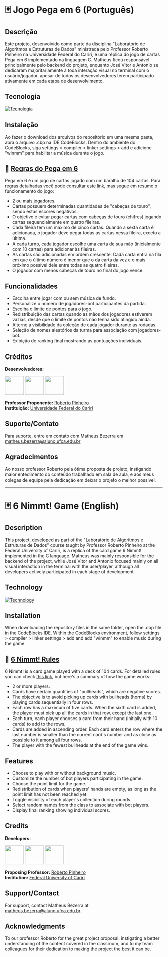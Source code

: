 # 🃏 Jogo Pega em 6 (Português)

## Descrição
Este projeto, desenvolvido como parte da disciplina "Laboratório de Algoritmos e Estruturas de Dados" ministrada pelo Professor Roberto Pinheiro na Universidade Federal do Cariri, é uma réplica do jogo de cartas Pega em 6 implementado na linguagem C. Matheus ficou responsável principalmente pelo backend do projeto, enquanto José Vitor e Antonio se dedicaram majoritariamente a toda interação visual no terminal com o usuário/jogador, apesar de todos os desenvolvedores terem participado ativamente em cada etapa de desenvolvimento.

## Tecnologia

[![Tecnologia](https://skillicons.dev/icons?i=c)](https://skillicons.dev)

## Instalação
Ao fazer o download dos arquivos do repositório em uma mesma pasta, abra o arquivo .cbp na IDE CodeBlocks. Dentro do ambiente do CodeBlocks, siga settings > compiler > linker settings > add e adicione "winmm" para habilitar a música durante o jogo.

## 📜 [Regras do Pega em 6](https://pt.wikipedia.org/wiki/6_Nimmt!)
Pega em 6 é um jogo de cartas jogado com um baralho de 104 cartas. Para regras detalhadas você pode consultar [este link](https://pt.wikipedia.org/wiki/6_Nimmt!), mas segue em resumo o funcionamento do jogo:

- 2 ou mais jogadores.
- Cartas possuem determinadas quantidades de "cabeças de touro", sendo estas escores negativos.
- O objetivo é evitar pegar cartas com cabeças de touro (chifres) jogando cartas sequencialmente em quatro fileiras.
- Cada fileira tem um máximo de cinco cartas. Quando a sexta carta é adicionada, o jogador deve pegar todas as cartas nessa fileira, exceto a última.
- A cada turno, cada jogador escolhe uma carta de sua mão (inicialmente com 10 cartas) para adicionar às fileiras.
- As cartas são adicionadas em ordem crescente. Cada carta entra na fila em que o último número é menor que o da carta da vez e o mais próximo possível dele entre todas as quatro fileiras.
- O jogador com menos cabeças de touro no final do jogo vence.

## Funcionalidades
- Escolha entre jogar com ou sem música de fundo.
- Personalize o número de jogadores-bot participantes da partida.
- Escolha o limite de pontos para o jogo.
- Redistribuição das cartas quando as mãos dos jogadores estiverem vazias, desde que o limite de pontos não tenha sido atingido ainda.
- Alterne a visibilidade da coleção de cada jogador durante as rodadas.
- Seleção de nomes aleatórios da turma para associação com jogadores-bot.
- Exibição de ranking final mostrando as pontuações individuais.

## Créditos
**Desenvolvedores:**
</br>

[<img src="https://github.com/matheusluna37.png" width="60px;">](https://github.com/matheusluna37)
[<img src="https://github.com/josevitordds.png" width="60px;">](https://github.com/josevitordds)
[<img src="https://github.com/antonionunesdev.png" width="60px;">](https://github.com/antonionunesdev)
</br>

**Professor Proponente:** [Roberto Pinheiro](mailto:roberto.hugo@ufca.edu.br)  
**Instituição:** [Universidade Federal do Cariri](https://www.ufca.edu.br)

## Suporte/Contato
Para suporte, entre em contato com Matheus Bezerra em matheus.bezerra@aluno.ufca.edu.br

## Agradecimentos
Ao nosso professor Roberto pela ótima proposta de projeto, instigando maior entedimento do conteúdo trabalhado em sala de aula, e aos meus colegas de equipe pela dedicação em deixar o projeto o melhor possível.

---

# 🃏 6 Nimmt! Game (English)

## Description
This project, developed as part of the "Laboratório de Algoritmos e Estruturas de Dados" course taught by Professor Roberto Pinheiro at the Federal University of Cariri, is a replica of the card game 6 Nimmt! implemented in the C language. Matheus was mainly responsible for the backend of the project, while José Vitor and Antonio focused mainly on all visual interaction in the terminal with the user/player, although all developers actively participated in each stage of development.

## Technology

[![Technology](https://skillicons.dev/icons?i=c)](https://skillicons.dev)

## Installation
When downloading the repository files in the same folder, open the .cbp file in the CodeBlocks IDE. Within the CodeBlocks environment, follow settings > compiler > linker settings > add and add "winmm" to enable music during the game.

## 📜 [6 Nimmt! Rules](https://en.wikipedia.org/wiki/6_Nimmt!)
6 Nimmt! is a card game played with a deck of 104 cards. For detailed rules you can check [this link](https://en.wikipedia.org/wiki/6_Nimmt!), but here's a summary of how the game works:

- 2 or more players.
- Cards have certain quantities of "bullheads", which are negative scores.
- The objective is to avoid picking up cards with bullheads (horns) by playing cards sequentially in four rows.
- Each row has a maximum of five cards. When the sixth card is added, the player must pick up all the cards in that row, except the last one.
- Each turn, each player chooses a card from their hand (initially with 10 cards) to add to the rows.
- Cards are added in ascending order. Each card enters the row where the last number is smaller than the current card's number and as close as possible to it among all four rows.
- The player with the fewest bullheads at the end of the game wins.

## Features
- Choose to play with or without background music.
- Customize the number of bot players participating in the game.
- Choose the point limit for the game.
- Redistribution of cards when players' hands are empty, as long as the point limit has not been reached yet.
- Toggle visibility of each player's collection during rounds.
- Select random names from the class to associate with bot players.
- Display final ranking showing individual scores.

## Credits
**Developers:**
</br>

[<img src="https://github.com/matheusluna37.png" width="60px;">](https://github.com/matheusluna37)
[<img src="https://github.com/josevitordds.png" width="60px;">](https://github.com/josevitordds)
[<img src="https://github.com/antonionunesdev.png" width="60px;">](https://github.com/antonionunesdev)
</br>

**Proposing Professor:** [Roberto Pinheiro](mailto:roberto.hugo@ufca.edu.br)  
**Institution:** [Federal University of Cariri](https://www.ufca.edu.br)

## Support/Contact
For support, contact Matheus Bezerra at matheus.bezerra@aluno.ufca.edu.br

## Acknowledgments
To our professor Roberto for the great project proposal, instigating a better understanding of the content covered in the classroom, and to my team colleagues for their dedication to making the project the best it can be.
